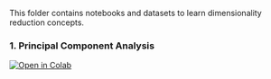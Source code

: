 This folder contains notebooks and datasets to learn dimensionality reduction concepts.

### 1. Principal Component Analysis

[![Open in Colab](https://colab.research.google.com/assets/colab-badge.svg)](https://colab.research.google.com/github/manaranjanp/ISB_MLUL/blob/main/pca/Singular_Value_Decomposition_v1.ipynb)
